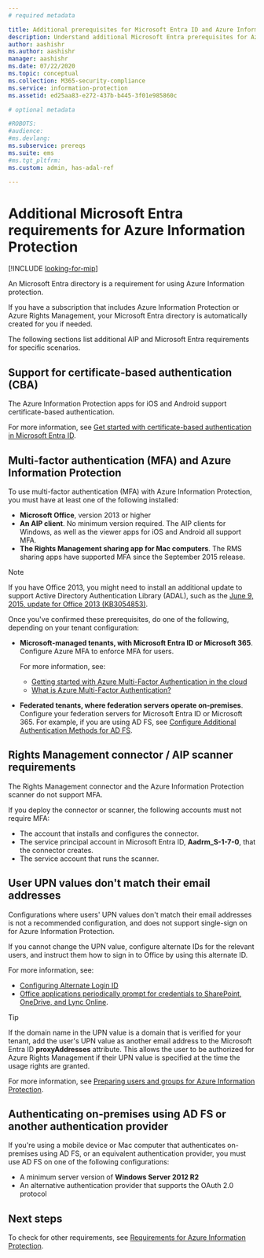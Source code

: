 ```yaml
---
# required metadata

title: Additional prerequisites for Microsoft Entra ID and Azure Information Protection
description: Understand additional Microsoft Entra prerequisites for Azure Information Protection in specific scenarios, such as multi-factor or certificate-based authentication and more.
author: aashishr
ms.author: aashishr
manager: aashishr
ms.date: 07/22/2020
ms.topic: conceptual
ms.collection: M365-security-compliance
ms.service: information-protection
ms.assetid: ed25aa83-e272-437b-b445-3f01e985860c

# optional metadata

#ROBOTS:
#audience:
#ms.devlang:
ms.subservice: prereqs
ms.suite: ems
#ms.tgt_pltfrm:
ms.custom: admin, has-adal-ref

---
```


# Additional Microsoft Entra requirements for Azure Information Protection

[!INCLUDE [looking-for-mip](includes/looking-for-mip.md)]

An Microsoft Entra directory is a requirement for using Azure Information protection.

If you have a subscription that includes Azure Information Protection or Azure Rights Management, your Microsoft Entra directory is automatically created for you if needed.

The following sections list additional AIP and Microsoft Entra requirements for specific scenarios. 

## Support for certificate-based authentication (CBA)

The Azure Information Protection apps for iOS and Android support certificate-based authentication. 

For more information, see [Get started with certificate-based authentication in Microsoft Entra ID](/azure/active-directory/active-directory-certificate-based-authentication-get-started).

## Multi-factor authentication (MFA) and Azure Information Protection

To use multi-factor authentication (MFA) with Azure Information Protection, you must have at least one of the following installed:

- **Microsoft Office**, version 2013 or higher
- **An AIP client**. No minimum version required. The AIP clients for Windows, as well as the viewer apps for iOS and Android all support MFA.
- **The Rights Management sharing app for Mac computers**. The RMS sharing apps have supported MFA since the September 2015 release.

> [!NOTE]
> If you have Office 2013, you might need to install an additional update to support Active Directory Authentication Library (ADAL), such as the [June 9, 2015, update for Office 2013 (KB3054853)](https://support.microsoft.com/kb/3054853). 
>
Once you've confirmed these prerequisites, do one of the following, depending on your tenant configuration:

- **Microsoft-managed tenants, with Microsoft Entra ID or Microsoft 365**. Configure Azure MFA to enforce MFA for users. 

    For more information, see: 
    - [Getting started with Azure Multi-Factor Authentication in the cloud](/multi-factor-authentication/multi-factor-authentication-get-started-cloud)
    - [What is Azure Multi-Factor Authentication?](/multi-factor-authentication/multi-factor-authentication)

- **Federated tenants, where federation servers operate on-premises**. Configure your federation servers for Microsoft Entra ID or Microsoft 365. 
For example, if you are using AD FS, see [Configure Additional Authentication Methods for AD FS](/windows-server/identity/ad-fs/operations/configure-additional-authentication-methods-for-ad-fs). 

## Rights Management connector / AIP scanner requirements

The Rights Management connector and the Azure Information Protection scanner do not support MFA. 

If you deploy the connector or scanner, the following accounts must not require MFA:

- The account that installs and configures the connector.
- The service principal account in Microsoft Entra ID, **Aadrm_S-1-7-0**, that the connector creates.
- The service account that runs the scanner.

## User UPN values don't match their email addresses

Configurations where users' UPN values don't match their email addresses is not a recommended configuration, and does not support single-sign on for Azure Information Protection.

If you cannot change the UPN value, configure alternate IDs for the relevant users, and instruct them how to sign in to Office by using this alternate ID. 

For more information, see:

- [Configuring Alternate Login ID](/windows-server/identity/ad-fs/operations/configuring-alternate-login-id)
- [Office applications periodically prompt for credentials to SharePoint, OneDrive, and Lync Online](https://support.microsoft.com/help/2913639/office-applications-periodically-prompt-for-credentials-to-sharepoint-online,-onedrive,-and-lync-online).

> [!TIP]
> If the domain name in the UPN value is a domain that is verified for your tenant, add the user's UPN value as another email address to the Microsoft Entra ID **proxyAddresses** attribute. This allows the user to be authorized for Azure Rights Management if their UPN value is specified at the time the usage rights are granted. 

For more information, see [Preparing users and groups for Azure Information Protection](prepare.md).

## Authenticating on-premises using AD FS or another authentication provider

If you're using a mobile device or Mac computer that authenticates on-premises using AD FS, or an equivalent authentication provider, you must use AD FS on one of the following configurations:

- A minimum server version of **Windows Server 2012 R2**
- An alternative authentication provider that supports the OAuth 2.0 protocol


## Next steps
To check for other requirements, see [Requirements for Azure Information Protection](requirements.md).
